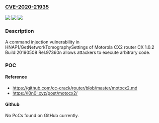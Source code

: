 ### [CVE-2020-21935](https://cve.mitre.org/cgi-bin/cvename.cgi?name=CVE-2020-21935)
![](https://img.shields.io/static/v1?label=Product&message=n%2Fa&color=blue)
![](https://img.shields.io/static/v1?label=Version&message=n%2Fa&color=blue)
![](https://img.shields.io/static/v1?label=Vulnerability&message=n%2Fa&color=brighgreen)

### Description

A command injection vulnerability in HNAP1/GetNetworkTomographySettings of Motorola CX2 router CX 1.0.2 Build 20190508 Rel.97360n allows attackers to execute arbitrary code.

### POC

#### Reference
- https://github.com/cc-crack/router/blob/master/motocx2.md
- https://l0n0l.xyz/post/motocx2/

#### Github
No PoCs found on GitHub currently.

